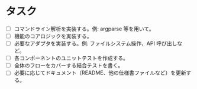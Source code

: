 # タスク

- [ ] コマンドライン解析を実装する。例: argparse 等を用いて。
- [ ] 機能のコアロジックを実装する。
- [ ] 必要なアダプタを実装する。例: ファイルシステム操作、API 呼び出しなど。
- [ ] 各コンポーネントのユニットテストを作成する。
- [ ] 全体のフローをカバーする結合テストを書く。
- [ ] 必要に応じてドキュメント（README、他の仕様書ファイルなど）を更新する。
